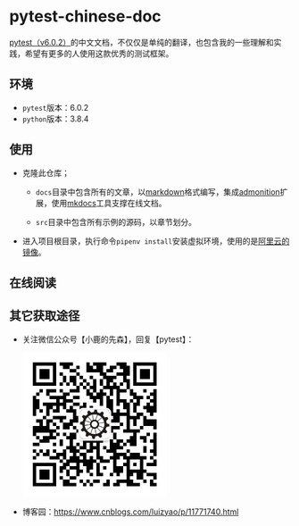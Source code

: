 # pytest-chinese-doc
[pytest（v6.0.2）](https://docs.pytest.org/en/6.0.2/contents.html)的中文文档，不仅仅是单纯的翻译，也包含我的一些理解和实践，希望有更多的人使用这款优秀的测试框架。


## 环境
- `pytest`版本：6.0.2
- `python`版本：3.8.4


## 使用
- 克隆此仓库；
  - `docs`目录中包含所有的文章，以[markdown](https://daringfireball.net/projects/markdown/)格式编写，集成[admonition](https://python-markdown.github.io/extensions/admonition/)扩展，使用[mkdocs](https://github.com/mkdocs/mkdocs)工具支撑在线文档。
  
  - `src`目录中包含所有示例的源码，以章节划分。
  	
- 进入项目根目录，执行命令`pipenv install`安装虚拟环境，使用的是[阿里云的镜像](https://mirrors.aliyun.com/pypi/simple/)。


## 在线阅读


## 其它获取途径
- 关注微信公众号【小鹿的先森】，回复【pytest】：

    ![wechat](docs/img/wechat.jpg)

- 博客园：https://www.cnblogs.com/luizyao/p/11771740.html

